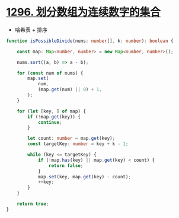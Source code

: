 
# [1296. 划分数组为连续数字的集合](https://leetcode-cn.com/problems/divide-array-in-sets-of-k-consecutive-numbers/)

- 哈希表 + 排序

```typescript
function isPossibleDivide(nums: number[], k: number): boolean {

    const map: Map<number, number> = new Map<number, number>();

    nums.sort((a, b) => a - b);

    for (const num of nums) {
        map.set(
            num,
            (map.get(num) || 0) + 1,
        );
    }

    for (let [key, ] of map) {
        if (!map.get(key)) {
            continue;
        }

        let count: number = map.get(key);
        const targetKey: number = key + k - 1;

        while (key <= targetKey) {
            if (!map.has(key) || map.get(key) < count) {    
                return false;
            }
            map.set(key, map.get(key) - count);
            ++key;
        }
    }

    return true;
}
```
